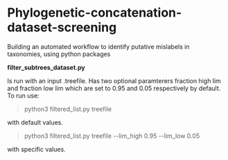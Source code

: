 # Phylogenetic-concatenation-dataset-screening
Building an automated workflow to identify putative mislabels in taxonomies, using python packages




**filter_subtrees_dataset.py**

Is run with an input .treefile. Has two optional paramterers fraction high lim and fraction low lim which are set to 0.95 and 0.05 respectively by default. To run use:
> python3 filtered_list.py treefile

with default values.

> python3 filtered_list.py treefile --lim_high 0.95 --lim_low 0.05

with specific values.
